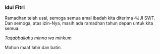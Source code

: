 ### Idul Fitri

Ramadhan telah usai, semoga semua amal ibadah kita diterima 4JJI SWT. Dan semoga, atas izin-Nya, masih ada ramadhan tahun depan untuk kita semua.

<em>Taqabballahu minna wa minkum</em>

Mohon maaf lahir dan batin.

<!-- {"time": "2005-11-02 23:36:52", "title": "Idul Fitri"} -->
